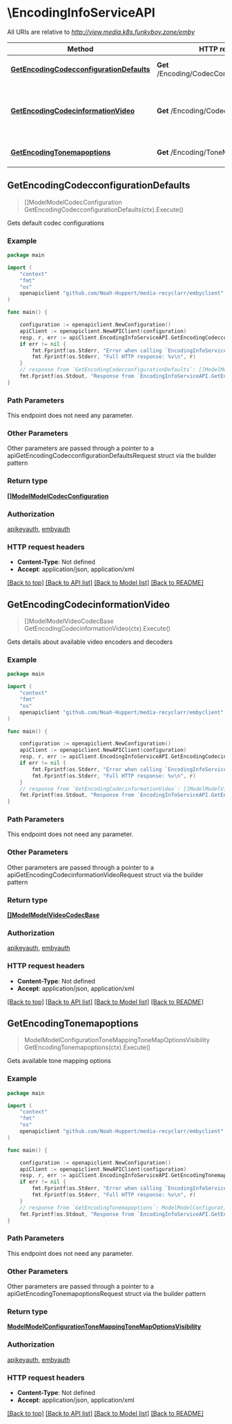 # \EncodingInfoServiceAPI

All URIs are relative to *http://view.media.k8s.funkyboy.zone/emby*

Method | HTTP request | Description
------------- | ------------- | -------------
[**GetEncodingCodecconfigurationDefaults**](EncodingInfoServiceAPI.md#GetEncodingCodecconfigurationDefaults) | **Get** /Encoding/CodecConfiguration/Defaults | Gets default codec configurations
[**GetEncodingCodecinformationVideo**](EncodingInfoServiceAPI.md#GetEncodingCodecinformationVideo) | **Get** /Encoding/CodecInformation/Video | Gets details about available video encoders and decoders
[**GetEncodingTonemapoptions**](EncodingInfoServiceAPI.md#GetEncodingTonemapoptions) | **Get** /Encoding/ToneMapOptions | Gets available tone mapping options



## GetEncodingCodecconfigurationDefaults

> []ModelModelCodecConfiguration GetEncodingCodecconfigurationDefaults(ctx).Execute()

Gets default codec configurations



### Example

```go
package main

import (
	"context"
	"fmt"
	"os"
	openapiclient "github.com/Noah-Huppert/media-recyclarr/embyclient"
)

func main() {

	configuration := openapiclient.NewConfiguration()
	apiClient := openapiclient.NewAPIClient(configuration)
	resp, r, err := apiClient.EncodingInfoServiceAPI.GetEncodingCodecconfigurationDefaults(context.Background()).Execute()
	if err != nil {
		fmt.Fprintf(os.Stderr, "Error when calling `EncodingInfoServiceAPI.GetEncodingCodecconfigurationDefaults``: %v\n", err)
		fmt.Fprintf(os.Stderr, "Full HTTP response: %v\n", r)
	}
	// response from `GetEncodingCodecconfigurationDefaults`: []ModelModelCodecConfiguration
	fmt.Fprintf(os.Stdout, "Response from `EncodingInfoServiceAPI.GetEncodingCodecconfigurationDefaults`: %v\n", resp)
}
```

### Path Parameters

This endpoint does not need any parameter.

### Other Parameters

Other parameters are passed through a pointer to a apiGetEncodingCodecconfigurationDefaultsRequest struct via the builder pattern


### Return type

[**[]ModelModelCodecConfiguration**](ModelCodecConfiguration.md)

### Authorization

[apikeyauth](../README.md#apikeyauth), [embyauth](../README.md#embyauth)

### HTTP request headers

- **Content-Type**: Not defined
- **Accept**: application/json, application/xml

[[Back to top]](#) [[Back to API list]](../README.md#documentation-for-api-endpoints)
[[Back to Model list]](../README.md#documentation-for-models)
[[Back to README]](../README.md)


## GetEncodingCodecinformationVideo

> []ModelModelVideoCodecBase GetEncodingCodecinformationVideo(ctx).Execute()

Gets details about available video encoders and decoders



### Example

```go
package main

import (
	"context"
	"fmt"
	"os"
	openapiclient "github.com/Noah-Huppert/media-recyclarr/embyclient"
)

func main() {

	configuration := openapiclient.NewConfiguration()
	apiClient := openapiclient.NewAPIClient(configuration)
	resp, r, err := apiClient.EncodingInfoServiceAPI.GetEncodingCodecinformationVideo(context.Background()).Execute()
	if err != nil {
		fmt.Fprintf(os.Stderr, "Error when calling `EncodingInfoServiceAPI.GetEncodingCodecinformationVideo``: %v\n", err)
		fmt.Fprintf(os.Stderr, "Full HTTP response: %v\n", r)
	}
	// response from `GetEncodingCodecinformationVideo`: []ModelModelVideoCodecBase
	fmt.Fprintf(os.Stdout, "Response from `EncodingInfoServiceAPI.GetEncodingCodecinformationVideo`: %v\n", resp)
}
```

### Path Parameters

This endpoint does not need any parameter.

### Other Parameters

Other parameters are passed through a pointer to a apiGetEncodingCodecinformationVideoRequest struct via the builder pattern


### Return type

[**[]ModelModelVideoCodecBase**](ModelVideoCodecBase.md)

### Authorization

[apikeyauth](../README.md#apikeyauth), [embyauth](../README.md#embyauth)

### HTTP request headers

- **Content-Type**: Not defined
- **Accept**: application/json, application/xml

[[Back to top]](#) [[Back to API list]](../README.md#documentation-for-api-endpoints)
[[Back to Model list]](../README.md#documentation-for-models)
[[Back to README]](../README.md)


## GetEncodingTonemapoptions

> ModelModelConfigurationToneMappingToneMapOptionsVisibility GetEncodingTonemapoptions(ctx).Execute()

Gets available tone mapping options



### Example

```go
package main

import (
	"context"
	"fmt"
	"os"
	openapiclient "github.com/Noah-Huppert/media-recyclarr/embyclient"
)

func main() {

	configuration := openapiclient.NewConfiguration()
	apiClient := openapiclient.NewAPIClient(configuration)
	resp, r, err := apiClient.EncodingInfoServiceAPI.GetEncodingTonemapoptions(context.Background()).Execute()
	if err != nil {
		fmt.Fprintf(os.Stderr, "Error when calling `EncodingInfoServiceAPI.GetEncodingTonemapoptions``: %v\n", err)
		fmt.Fprintf(os.Stderr, "Full HTTP response: %v\n", r)
	}
	// response from `GetEncodingTonemapoptions`: ModelModelConfigurationToneMappingToneMapOptionsVisibility
	fmt.Fprintf(os.Stdout, "Response from `EncodingInfoServiceAPI.GetEncodingTonemapoptions`: %v\n", resp)
}
```

### Path Parameters

This endpoint does not need any parameter.

### Other Parameters

Other parameters are passed through a pointer to a apiGetEncodingTonemapoptionsRequest struct via the builder pattern


### Return type

[**ModelModelConfigurationToneMappingToneMapOptionsVisibility**](ModelConfigurationToneMappingToneMapOptionsVisibility.md)

### Authorization

[apikeyauth](../README.md#apikeyauth), [embyauth](../README.md#embyauth)

### HTTP request headers

- **Content-Type**: Not defined
- **Accept**: application/json, application/xml

[[Back to top]](#) [[Back to API list]](../README.md#documentation-for-api-endpoints)
[[Back to Model list]](../README.md#documentation-for-models)
[[Back to README]](../README.md)

